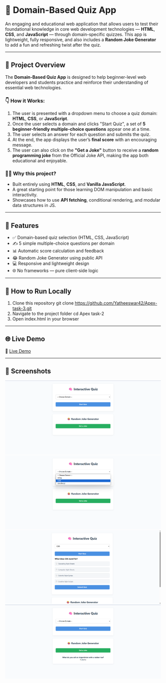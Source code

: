 # 🧠 Domain-Based Quiz App

An engaging and educational web application that allows users to test their foundational knowledge in core web development technologies — **HTML**, **CSS**, and **JavaScript** — through domain-specific quizzes. This app is lightweight, fully responsive, and also includes a **Random Joke Generator** to add a fun and refreshing twist after the quiz.

---

## 📖 Project Overview

The **Domain-Based Quiz App** is designed to help beginner-level web developers and students practice and reinforce their understanding of essential web technologies.

### 👇 How it Works:
1. The user is presented with a dropdown menu to choose a quiz domain: **HTML**, **CSS**, or **JavaScript**.
2. Once the user selects a domain and clicks "Start Quiz", a set of **5 beginner-friendly multiple-choice questions** appear one at a time.
3. The user selects an answer for each question and submits the quiz.
4. At the end, the app displays the user’s **final score** with an encouraging message.
5. The user can also click on the **"Get a Joke"** button to receive a **random programming joke** from the Official Joke API, making the app both educational and enjoyable.

### 🧑‍💻 Why this project?
- Built entirely using **HTML**, **CSS**, and **Vanilla JavaScript**.
- A great starting point for those learning DOM manipulation and basic interactivity.
- Showcases how to use **API fetching**, conditional rendering, and modular data structures in JS.

---

## 🚀 Features

- ✅ Domain-based quiz selection (HTML, CSS, JavaScript)
- ✍️ 5 simple multiple-choice questions per domain
- 📊 Automatic score calculation and feedback
- 😂 Random Joke Generator using public API
- 💻 Responsive and lightweight design
- 🌐 No frameworks — pure client-side logic

---

## 🧪 How to Run Locally

1. Clone this repository
   git clone https://github.com/Yatheeswar42/Apex-task-3.git
2. Navigate to the project folder
   cd Apex task-2
3. Open index.html in your browser

---

## 🌐 Live Demo

🔗 [Live Demo](https://yatheeswar42.github.io/Apex-task-3/)

---

## 📸 Screenshots

![Domain Selection](screenshots/img1.png)
![HTML Quiz](screenshots/img2.png)
![Score Display](screenshots/img3.png)
![Joke Generator](screenshots/img4.png)
